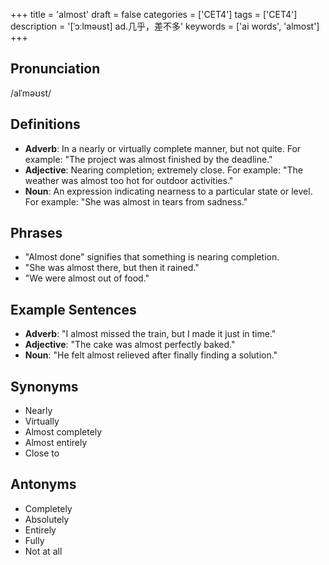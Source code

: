 +++
title = 'almost'
draft = false
categories = ['CET4']
tags = ['CET4']
description = '[ˈɔːlməust] ad.几乎，差不多'
keywords = ['ai words', 'almost']
+++

## Pronunciation
/alˈməʊst/

## Definitions
- **Adverb**: In a nearly or virtually complete manner, but not quite. For example: "The project was almost finished by the deadline."
- **Adjective**: Nearing completion; extremely close. For example: "The weather was almost too hot for outdoor activities."
- **Noun**: An expression indicating nearness to a particular state or level. For example: "She was almost in tears from sadness."

## Phrases
- "Almost done" signifies that something is nearing completion.
- "She was almost there, but then it rained."
- "We were almost out of food."

## Example Sentences
- **Adverb**: "I almost missed the train, but I made it just in time."
- **Adjective**: "The cake was almost perfectly baked."
- **Noun**: "He felt almost relieved after finally finding a solution."

## Synonyms
- Nearly
- Virtually
- Almost completely
- Almost entirely
- Close to

## Antonyms
- Completely
- Absolutely
- Entirely
- Fully
- Not at all

